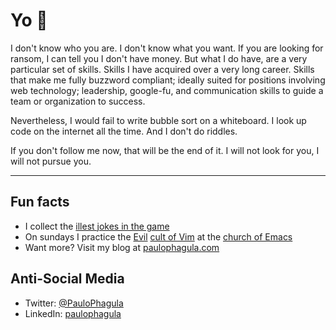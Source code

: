 # Yo 👋

I don't know who you are. I don't know what you want. If you are looking for
ransom, I can tell you I don't have money. But what I do have, are a very
particular set of skills. Skills I have acquired over a very long career. Skills
that make me fully buzzword compliant; ideally suited for positions
involving web technology; leadership, google-fu, and communication skills to guide a
team or organization to success.

Nevertheless, I would fail to write bubble sort on a whiteboard. 
I look up code on the internet all the time. And I don't do riddles.

If you don't follow me now, that will be the end of it. I will not look for you, I will not pursue you. 

---

## Fun facts

- I collect the [illest jokes in the game](https://github.com/PauloPhagula/awesome-programmer-humor)
- On sundays I practice the [Evil](https://github.com/emacs-evil/evil) [cult of Vim](https://en.wikipedia.org/wiki/Editor_war#Humor) at the [church of Emacs](https://en.wikipedia.org/wiki/Editor_war#Humor)
- Want more? Visit my blog at [paulophagula.com](https://paulophagula.com)

## Anti-Social Media

- Twitter: [@PauloPhagula](https://twitter.com/PauloPhagula)
- LinkedIn: [paulophagula](https://www.linkedin.com/in/paulophagula/)
